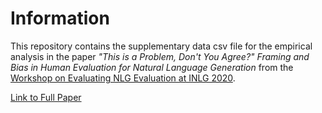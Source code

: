 # Information
This repository contains the supplementary data csv file for the empirical analysis in the paper *"This is a Problem, Don't You Agree?" Framing and Bias in Human Evaluation for Natural Language Generation* from the [Workshop on Evaluating NLG Evaluation at INLG 2020](https://evalnlg-workshop.github.io/).

[Link to Full Paper](https://evalnlg-workshop.github.io/papers/EvalNLGEval_2020_paper_6.pdf)
